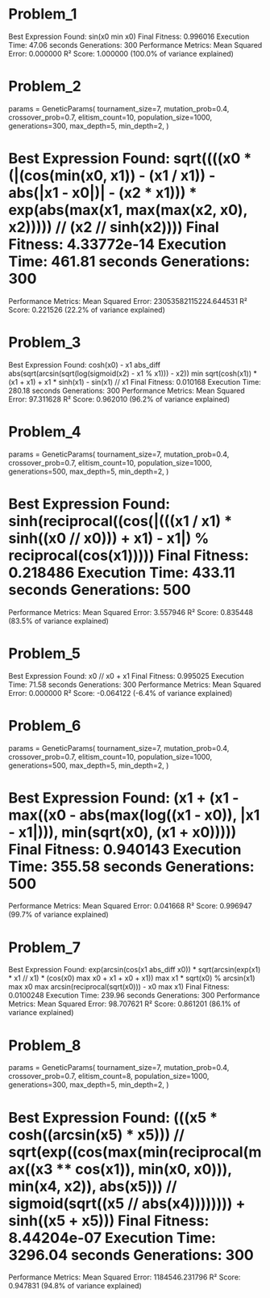 # Problem_1
Best Expression Found: 
sin(x0 min x0)
Final Fitness: 0.996016
Execution Time: 47.06 seconds
Generations: 300
Performance Metrics:
Mean Squared Error: 0.000000
R² Score: 1.000000 (100.0% of variance explained)

# Problem_2
params = GeneticParams(
            tournament_size=7,
            mutation_prob=0.4,
            crossover_prob=0.7,
            elitism_count=10,
            population_size=1000,
            generations=300,
            max_depth=5,
            min_depth=2,
        )

Best Expression Found: sqrt((((x0 * (|(cos(min(x0, x1)) - (x1 / x1)) - abs(|x1 - x0|)| - (x2 * x1))) * exp(abs(max(x1, max(max(x2, x0), x2))))) // (x2 // sinh(x2))))
Final Fitness: 4.33772e-14
Execution Time: 461.81 seconds
Generations: 300
==================================================

Performance Metrics:
Mean Squared Error: 23053582115224.644531
R² Score: 0.221526 (22.2% of variance explained)

# Problem_3
Best Expression Found: 
cosh(x0) - x1 abs_diff abs(sqrt(arcsin(sqrt(log(sigmoid(x2) - x1 % x1))) - x2)) min sqrt(cosh(x1)) * (x1 + x1) + x1 * sinh(x1) - sin(x1) // x1
Final Fitness: 0.010168
Execution Time: 280.18 seconds
Generations: 300
Performance Metrics:
Mean Squared Error: 97.311628
R² Score: 0.962010 (96.2% of variance explained)

# Problem_4
params = GeneticParams(
            tournament_size=7,
            mutation_prob=0.4,
            crossover_prob=0.7,
            elitism_count=10,
            population_size=1000,
            generations=500,
            max_depth=5,
            min_depth=2,
        )

Best Expression Found: sinh(reciprocal((cos(|(((x1 / x1) * sinh((x0 // x0))) + x1) - x1|) % reciprocal(cos(x1)))))
Final Fitness: 0.218486
Execution Time: 433.11 seconds
Generations: 500
==================================================

Performance Metrics:
Mean Squared Error: 3.557946
R² Score: 0.835448 (83.5% of variance explained)

# Problem_5
Best Expression Found: 
x0 // x0 + x1
Final Fitness: 0.995025
Execution Time: 71.58 seconds
Generations: 300
Performance Metrics:
Mean Squared Error: 0.000000
R² Score: -0.064122 (-6.4% of variance explained)

# Problem_6
params = GeneticParams(
            tournament_size=7,
            mutation_prob=0.4,
            crossover_prob=0.7,
            elitism_count=10,
            population_size=1000,
            generations=500,
            max_depth=5,
            min_depth=2,
        )

Best Expression Found: (x1 + (x1 - max((x0 - abs(max(log((x1 - x0)), |x1 - x1|))), min(sqrt(x0), (x1 + x0)))))
Final Fitness: 0.940143
Execution Time: 355.58 seconds
Generations: 500
==================================================

Performance Metrics:
Mean Squared Error: 0.041668
R² Score: 0.996947 (99.7% of variance explained)

# Problem_7
Best Expression Found: 
exp(arcsin(cos(x1 abs_diff x0)) * sqrt(arcsin(exp(x1) * x1 // x1) * (cos(x0) max x0 + x1 + x0 + x1)) max x1 * sqrt(x0) % arcsin(x1) max x0 max arcsin(reciprocal(sqrt(x0))) - x0 max x1)
Final Fitness: 0.0100248
Execution Time: 239.96 seconds
Generations: 300
Performance Metrics:
Mean Squared Error: 98.707621
R² Score: 0.861201 (86.1% of variance explained)

# Problem_8
params = GeneticParams(
            tournament_size=7,
            mutation_prob=0.4,
            crossover_prob=0.7,
            elitism_count=8,
            population_size=1000,
            generations=300,
            max_depth=5,
            min_depth=2,
        )

Best Expression Found: (((x5 * cosh((arcsin(x5) * x5))) // sqrt(exp((cos(max(min(reciprocal(max((x3 ** cos(x1)), min(x0, x0))), min(x4, x2)), abs(x5))) // sigmoid(sqrt((x5 // abs(x4)))))))) + sinh((x5 + x5)))
Final Fitness: 8.44204e-07
Execution Time: 3296.04 seconds
Generations: 300
==================================================

Performance Metrics:
Mean Squared Error: 1184546.231796
R² Score: 0.947831 (94.8% of variance explained)